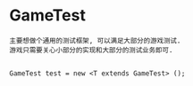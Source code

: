 # GameTest

    主要想做个通用的测试框架, 可以满足大部分的游戏测试.
    游戏只需要关心小部分的实现和大部分的测试业务即可.


    GameTest test = new <T extends GameTest> ();